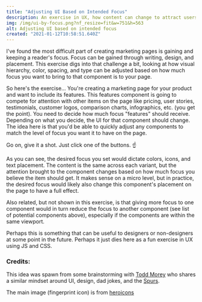 ```yaml
---
title: "Adjusting UI Based on Intended Focus"
description: An exercise in UX, how content can change to attract users
img: /img/ui-by-focus.png?nf_resize=fit&w=751&h=563
alt: Adjusting UI based on intended focus
created: "2021-01-12T10:58:51.640Z"
---
```

I've found the most difficult part of creating marketing pages is gaining and keeping a reader's focus. Focus can be gained through writing, design, and placement. This exercise digs into that challenge a bit, looking at how visual hierarchy, color, spacing, and type can be adjusted based on how much focus you want to bring to that component is to your page.

So here's the exercise... You're creating a marketing page for your product and want to include its features. This features component is going to compete for attention with other items on the page like pricing, user stories, testimonials, customer logos, comparison charts, infographics, etc. (you get the point). You need to decide how much focus "features" should receive. Depending on what you decide, the UI for that component should change. The idea here is that you'd be able to quickly adjust any components to match the level of focus you want it to have on the page.

<by-focus></by-focus>

Go on, give it a shot. Just click one of the buttons. ☝️

As you can see, the desired focus you set would dictate colors, icons, and text placement. The content is the same across each variant, but the attention brought to the component changes based on how much focus you believe the item should get. It makes sense on a micro level, but in practice, the desired focus would likely also change this component's placement on the page to have a full effect.

Also related, but not shown in this exercise, is that giving more focus to one component would in turn reduce the focus to another component (see list of potential components above), especially if the components are within the same viewport.

Perhaps this is something that can be useful to designers or non-designers at some point in the future. Perhaps it just dies here as a fun exercise in UX using JS and CSS.

<h3>Credits:</h3>
<p>This idea was spawn from some brainstorming with <a href="https://twitter.com/toddmorey">Todd Morey</a> who shares a similar mindset around UI, design, dad jokes, and the <a href="https://spurs.com">Spurs</a>.</p>
<p>The main image (fingerprint icon) is from <a href="https://heroicons.com">heroicons</a></p>